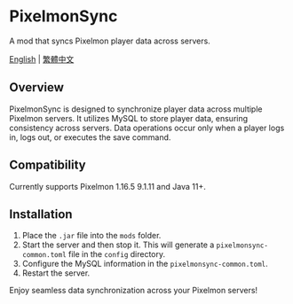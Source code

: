 # PixelmonSync

A mod that syncs Pixelmon player data across servers.

[English](./README_EN.md) | [繁體中文](./README_ZH_TW.md)

## Overview

PixelmonSync is designed to synchronize player data across multiple Pixelmon servers. It utilizes MySQL to store player data, ensuring consistency across servers. Data operations occur only when a player logs in, logs out, or executes the save command.

## Compatibility

Currently supports Pixelmon 1.16.5 9.1.11 and Java 11+.

## Installation

1. Place the `.jar` file into the `mods` folder.
2. Start the server and then stop it. This will generate a `pixelmonsync-common.toml` file in the `config` directory.
3. Configure the MySQL information in the `pixelmonsync-common.toml`.
4. Restart the server.

Enjoy seamless data synchronization across your Pixelmon servers!
